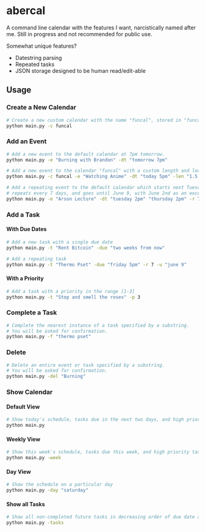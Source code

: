 # abercal

A command line calendar with the features I want, narcistically named after me.
Still in progress and not recommended for public use.

Somewhat unique features?
- Datestring parsing
- Repeated tasks
- JSON storage designed to be human read/edit-able

## Usage

### Create a New Calendar

```bash
# Create a new custom calendar with the name "funcal", stored in "funcal.json" 
python main.py -c funcal
```

### Add an Event

```bash
# Add a new event to the default calendar at 7pm tomorrow.
python main.py -e "Burning with Brandon" -dt "tomorrow 7pm"

# Add a new event to the calendar "funcal" with a custom length and location
python main.py -c funcal -e "Watching Anime" -dt "today 5pm" -len "1.5 hours" -loc "Projector Room"

# Add a repeating event to the default calendar which starts next Tuesday and Thursday,
# repeats every 7 days, and goes until June 9, with June 2nd as an exception.
python main.py -e "Arson Lecture" -dt "tuesday 2pm" "thursday 2pm" -r 7 -u "june 9" -ex "june 2"
```

### Add a Task

#### With Due Dates
```bash
# Add a new task with a single due date
python main.py -t "Rent Bitcoin" -due "two weeks from now"

# Add a repeating task
python main.py -t "Thermo Pset" -due "friday 5pm" -r 7 -u "june 9"
```

#### With a Priority

```bash
# Add a task with a priority in the range [1-3]
python main.py -t "Stop and smell the roses" -p 3
```

### Complete a Task
```bash
# Complete the nearest instance of a task specified by a substring.
# You will be asked for confirmation.
python main.py -f "thermo pset"
```

### Delete
```bash
# Delete an entire event or task specified by a substring.
# You will be asked for confirmation.
python main.py -del "Burning"
```

### Show Calendar

#### Default View
```bash
# Show today's schedule, tasks due in the next two days, and high priority tasks.
python main.py
```
#### Weekly View
```bash
# Show this week's schedule, tasks due this week, and high priority tasks.
python main.py -week
```
#### Day View
```bash
# Show the schedule on a particular day
python main.py -day "saturday"
```
#### Show all Tasks
```bash
# Show all non-completed future tasks in decreasing order of due date and priority.
python main.py -tasks
```

